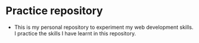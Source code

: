 # Practice repository
- This is my personal repository to experiment my web development skills. I practice the skills I have learnt in this repository.
